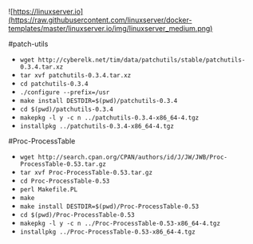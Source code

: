 ![https://linuxserver.io](https://raw.githubusercontent.com/linuxserver/docker-templates/master/linuxserver.io/img/linuxserver_medium.png)

#patch-utils

* `wget http://cyberelk.net/tim/data/patchutils/stable/patchutils-0.3.4.tar.xz`
* `tar xvf patchutils-0.3.4.tar.xz`
* `cd patchutils-0.3.4`
* `./configure --prefix=/usr`
* `make install DESTDIR=$(pwd)/patchutils-0.3.4`
* `cd $(pwd)/patchutils-0.3.4`
* `makepkg -l y -c n ../patchutils-0.3.4-x86_64-4.tgz`
* `installpkg ../patchutils-0.3.4-x86_64-4.tgz`

#Proc-ProcessTable

* `wget http://search.cpan.org/CPAN/authors/id/J/JW/JWB/Proc-ProcessTable-0.53.tar.gz`
* `tar xvf Proc-ProcessTable-0.53.tar.gz`
* `cd Proc-ProcessTable-0.53`
* `perl Makefile.PL`
* `make`
* `make install DESTDIR=$(pwd)/Proc-ProcessTable-0.53`
* `cd $(pwd)/Proc-ProcessTable-0.53`
* `makepkg -l y -c n ../Proc-ProcessTable-0.53-x86_64-4.tgz`
* `installpkg ../Proc-ProcessTable-0.53-x86_64-4.tgz`

